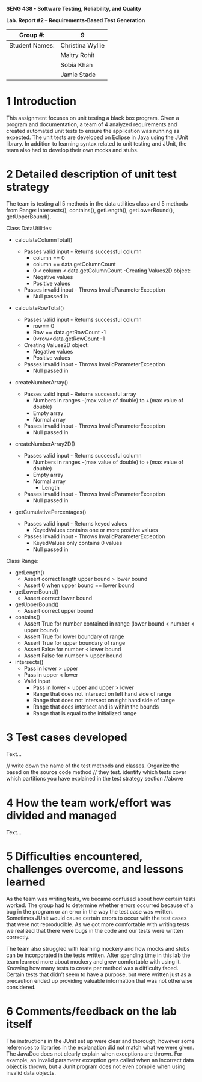 **SENG 438 - Software Testing, Reliability, and Quality**

**Lab. Report \#2 – Requirements-Based Test Generation**

| Group \#:      |  9                  |
| -------------- | ------------------- |
| Student Names: |  Christina Wyllie   |
|                |  Maitry Rohit       |
|                |  Sobia Khan         |
|                |  Jamie Stade        |

# 1 Introduction

This assignment focuses on unit testing a black box program. Given a program and documentation, a team of 4 analyzed requirements and created automated unit tests to ensure the application was running as expected. The unit tests are developed on Eclipse in Java using the JUnit library. In addition to learning syntax related to unit testing and JUnit, the team also had to develop their own mocks and stubs. 

# 2 Detailed description of unit test strategy

The team is testing all 5 methods in the data utilities class and 5 methods from Range: intersects(), contains(), getLength(), getLowerBound(), getUpperBound().

Class DataUtilities:
- calculateColumnTotal()
  - Passes valid input - Returns successful column
    - column == 0 
    - column == data.getColumnCount 
    - 0 < column < data.getColumnCount
  -Creating Values2D object:
    - Negative values
    - Positive values
  - Passes invalid input - Throws InvalidParameterException
      - Null passed in
- calculateRowTotal()
    - Passes valid input - Returns successful column
      - row== 0 
      - Row == data.getRowCount -1
      - 0<row<data.getRowCount -1
    - Creating Values2D object:
      - Negative values
      - Positive values
    - Passes invalid input - Throws InvalidParameterException
      - Null passed in

- createNumberArray()
  - Passes valid input - Returns successful array
      - Numbers in ranges -(max value of double) to +(max value of double)
      - Empty array
      - Normal array
  - Passes invalid input - Throws InvalidParameterException
      - Null passed in

- createNumberArray2D()
    - Passes valid input - Returns successful column
      - Numbers in ranges -(max value of double) to +(max value of double)
      - Empty array
      - Normal array
        - Length
    - Passes invalid input - Throws InvalidParameterException
      - Null passed in

- getCumulativePercentages()
  - Passes valid input - Returns keyed values
    - KeyedValues contains one or more positive values
  - Passes invalid input - Throws InvalidParameterException
    - KeyedValues only contains 0 values
    - Null passed in

Class Range:
- getLength()
  - Assert correct length upper bound > lower bound
  - Assert 0 when upper bound == lower bound
- getLowerBound()
  - Assert correct lower bound
- getUpperBound()
  - Assert correct upper bound
- contains()
  - Assert True for number contained in range (lower bound < number < upper bound)
  - Assert True for lower boundary of range
  - Assert True for upper boundary of range
  - Assert False for number < lower bound
  - Assert False for number > upper bound
- intersects()
  - Pass in lower > upper
  - Pass in upper < lower
  - Valid Input
    - Pass in lower < upper and upper > lower
    - Range that does not intersect on left hand side of range
    - Range that does not intersect on right hand side of range
    - Range that does intersect and is within the bounds
    - Range that is equal to the initialized range

# 3 Test cases developed

Text…

// write down the name of the test methods and classes. Organize the based on
the source code method // they test. identify which tests cover which partitions
you have explained in the test strategy section //above

# 4 How the team work/effort was divided and managed

Text…

# 5 Difficulties encountered, challenges overcome, and lessons learned

As the team was writing tests, we became confused about how certain tests worked. The group had to determine whether errors occurred because of a bug in the program or an error in the way the test case was written. Sometimes JUnit would cause certain errors to occur with the test cases that were not reproducible. As we got more comfortable with writing tests we realized that there were bugs in the code and our tests were written correctly.

The team also struggled with learning mockery and how mocks and stubs can be incorporated in the tests written. After spending time in this lab the team learned more about mockery and grew comfortable with using it. 
Knowing how many tests to create per method was a difficulty faced. Certain tests that didn’t seem to have a purpose, but were written just as a precaution ended up providing valuable information that was not otherwise considered.


# 6 Comments/feedback on the lab itself

The instructions in the JUnit set up were clear and thorough, however some references to libraries in the explanation did not match what we were given. The JavaDoc does not clearly explain when exceptions are thrown. For example, an invalid parameter exception gets called when an incorrect data object is thrown, but a Junit program does not even compile when using invalid data objects. 
